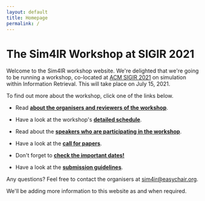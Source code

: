 ```yaml
---
layout: default
title: Homepage
permalink: /
---
```


# The Sim4IR Workshop at SIGIR 2021

Welcome to the Sim4IR workshop website. We're delighted that we're going to be running a workshop, co-located at [ACM SIGIR 2021](https://sigir.org/sigir2021/) on simulation within Information Retrieval. This will take place on July 15, 2021.

To find out more about the workshop, click one of the links below.

* Read **[about the organisers and reviewers of the workshop](/about)**.
* Have a look at the workshop's **[detailed schedule](/schedule)**.
* Read about the **[speakers who are participating in the workshop](/speakers)**.

* Have a look at the **[call for papers](/cfp)**.
* Don't forget to **[check the important dates!](/dates)**
* Have a look at the **[submission guidelines](/submission)**.

Any questions? Feel free to contact the organisers at [sim4ir@easychair.org](mailto:sim4ir@easychair.org).

We'll be adding more information to this website as and when required.